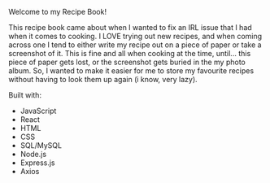Welcome to my Recipe Book! 

This recipe book came about when I wanted to fix an IRL issue that I had when it comes to cooking.
I LOVE trying out new recipes, and when coming across one I tend to either write my recipe out on a piece of paper or take a screenshot of it.
This is fine and all when cooking at the time, until... this piece of paper gets lost, or the screenshot gets buried in the my photo album.
So, I wanted to make it easier for me to store my favourite recipes without having to look them up again (i know, very lazy). 

Built with:
- JavaScript
- React
- HTML
- CSS
- SQL/MySQL
- Node.js
- Express.js
- Axios

